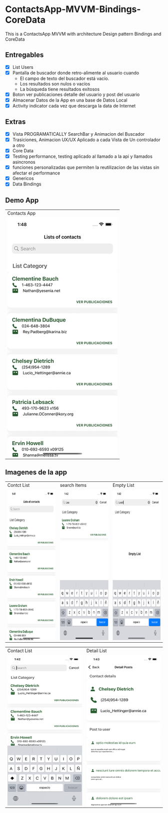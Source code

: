 # ContactsApp-MVVM-Bindings-CoreData

This is a ContactsApp  MVVM with architecture  Design pattern Bindings  and  CoreData


## Entregables 

- [x] List Users
- [x] Pantalla de buscador donde retro-alimente al usuario cuando
   - El campo de texto del buscador está vacío.
   - Los resultados son nulos o vacíos
   - La búsqueda tiene resultados exitosos
- [x] Boton ver publicaciones detalle del usuario y post del usuario 
- [x] Almacenar Datos de la App en una base de Datos Local
- [x] Activity indicator cada vez que descarga la data de Internet

## Extras 

- [x] Vista PROGRAMATICALLY SearchBar y Animacion del Buscador 
- [x] Trasiciones, Animacion UX/UX Aplicado a cada Vista de Un controlador a otro
- [x] Core Data
- [x] Testing performance, testing aplicado al llamado a la api y llamados asincronos
- [x] funciones personalizadas que permiten la reutilizacion de las vistas sin afectar el performance
- [x] Genericos 
- [x] Data Bindings

## Demo App 

<table>
  <tr>
    <td>Contacts App</td>
  </tr>
  <tr>
    <td><img src="https://github.com/memof90/ContactsApp-MVVM-Bindings-CoreData/blob/master/contactsApp/ScreenShots/Simulator%20Screen%20Recording%20-%20iPhone%2013%20Pro%20-%202021-12-09%20at%2013.49.06.gif?raw=true"></td>
  </tr>
 </table>
 
 ## Imagenes de la app
 
 <table>
  <tr>
    <td>Contct List</td>
     <td>search Items</td>
     <td>Empty List</td>
  </tr>
  <tr>
    <td><img src="https://github.com/memof90/ContactsApp-MVVM-Bindings-CoreData/blob/master/contactsApp/ScreenShots/Simulator%20Screen%20Shot%20-%20iPhone%2013%20Pro%20-%202021-12-09%20at%2013.41.58.png?raw=true" width=270 height=480></td>
    <td><img src="https://github.com/memof90/ContactsApp-MVVM-Bindings-CoreData/blob/master/contactsApp/ScreenShots/Simulator%20Screen%20Shot%20-%20iPhone%2013%20Pro%20-%202021-12-09%20at%2013.42.34.png?raw=true" width=270 height=480></td>
     <td><img src="https://github.com/memof90/ContactsApp-MVVM-Bindings-CoreData/blob/master/contactsApp/ScreenShots/Simulator%20Screen%20Shot%20-%20iPhone%2013%20Pro%20-%202021-12-09%20at%2013.42.41.png?raw=true" width=270 height=480></td>
  </tr>
 </table>
 
 
 
  <table>
  <tr>
     <td>Contact List</td>
     <td>Detail List</td>
  </tr>
  <tr>
     <td><img src="https://github.com/memof90/ContactsApp-MVVM-Bindings-CoreData/blob/master/contactsApp/ScreenShots/Simulator%20Screen%20Shot%20-%20iPhone%2013%20Pro%20-%202021-12-09%20at%2013.42.53.png?raw=true" width=270 height=480></td>
    <td><img src="https://github.com/memof90/ContactsApp-MVVM-Bindings-CoreData/blob/master/contactsApp/ScreenShots/Simulator%20Screen%20Shot%20-%20iPhone%2013%20Pro%20-%202021-12-09%20at%2013.43.00.png?raw=true" width=270 height=480></td>
  </tr>
 </table>

 
